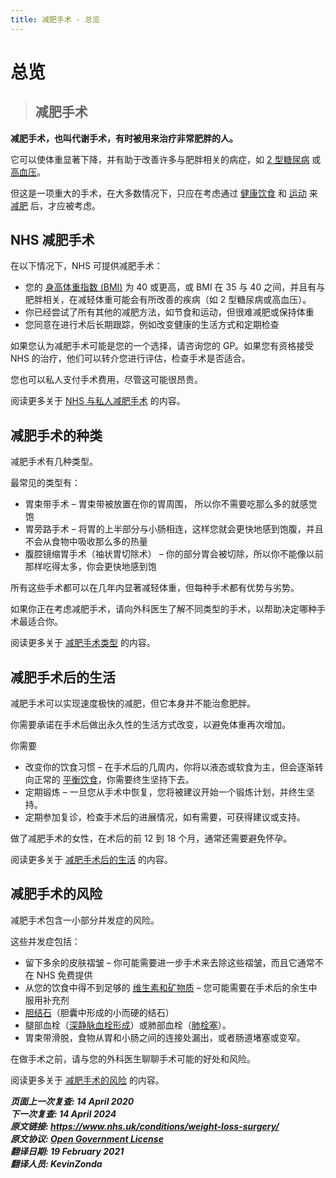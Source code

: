 ```yaml
---
title: 减肥手术 - 总览
---
```


<!-- weight-loss-surgery -->

# **总览**

> ## 减肥手术

**减肥手术，也叫代谢手术，有时被用来治疗非常肥胖的人。**

它可以使体重显著下降，并有助于改善许多与肥胖相关的病症，如 [2 型糖尿病](type-2-diabetes.md) 或 [高血压](high-blood-pressure-hypertension.md)。

但这是一项重大的手术，在大多数情况下，只应在考虑通过 [健康饮食](https://www.nhs.uk/live-well/eat-well/) 和 [运动](https://www.nhs.uk/live-well/exercise/) 来 [减肥](https://www.nhs.uk/live-well/healthy-weight/start-the-nhs-weight-loss-plan/) 后，才应被考虑。

<!-- FIXME: 潜在的区域性内容 -->

## NHS 减肥手术

在以下情况下，NHS 可提供减肥手术：

- 您的 [身高体重指数 (BMI)](https://www.nhs.uk/common-health-questions/lifestyle/what-is-the-body-mass-index-bmi/) 为 40 或更高，或 BMI 在 35 与 40 之间，并且有与肥胖相关，在减轻体重可能会有所改善的疾病（如 2 型糖尿病或高血压）。
- 你已经尝试了所有其他的减肥方法，如节食和运动，但很难减肥或保持体重
- 您同意在进行术后长期跟踪，例如改变健康的生活方式和定期检查

如果您认为减肥手术可能是您的一个选择，请咨询您的 GP。如果您有资格接受 NHS 的治疗，他们可以转介您进行评估，检查手术是否适合。

您也可以私人支付手术费用，尽管这可能很昂贵。

阅读更多关于 [NHS 与私人减肥手术](weight-loss-surgery-who-can-have-it.md) 的内容。

## 减肥手术的种类

减肥手术有几种类型。

最常见的类型有：

- 胃束带手术 – 胃束带被放置在你的胃周围， 所以你不需要吃那么多的就感觉饱
- 胃旁路手术 – 将胃的上半部分与小肠相连，这样您就会更快地感到饱腹，并且不会从食物中吸收那么多的热量
- 腹腔镜缩胃手术（袖状胃切除术） – 你的部分胃会被切除，所以你不能像以前那样吃得太多，你会更快地感到饱

所有这些手术都可以在几年内显著减轻体重，但每种手术都有优势与劣势。

如果你正在考虑减肥手术，请向外科医生了解不同类型的手术，以帮助决定哪种手术最适合你。

阅读更多关于 [减肥手术类型](weight-loss-surgery/types.md) 的内容。

## 减肥手术后的生活

减肥手术可以实现速度极快的减肥，但它本身并不能治愈肥胖。

你需要承诺在手术后做出永久性的生活方式改变，以避免体重再次增加。

你需要

- 改变你的饮食习惯 – 在手术后的几周内，你将以液态或软食为主，但会逐渐转向正常的 [平衡饮食](https://www.nhs.uk/live-well/eat-well/)，你需要终生坚持下去。
- 定期锻炼 – 一旦您从手术中恢复，您将被建议开始一个锻炼计划，并终生坚持。
- 定期参加复诊，检查手术后的进展情况，如有需要，可获得建议或支持。

做了减肥手术的女性，在术后的前 12 到 18 个月，通常还需要避免怀孕。

阅读更多关于 [减肥手术后的生活](weight-loss-surgery-afterwards.md) 的内容。

## 减肥手术的风险

减肥手术包含一小部分并发症的风险。

这些并发症包括：

- 留下多余的皮肤褶皱 – 你可能需要进一步手术来去除这些褶皱，而且它通常不在 NHS 免费提供
- 从您的饮食中得不到足够的 [维生素和矿物质](vitamins-and-minerals.md) – 您可能需要在手术后的余生中服用补充剂
- [胆结石](gallstones.md)（胆囊中形成的小而硬的结石）
- 腿部血栓（[深静脉血栓形成](deep-vein-thrombosis-dvt.md)）或肺部血栓（[肺栓塞](pulmonary-embolism.md)）。
- 胃束带滑脱，食物从胃和小肠之间的连接处漏出，或者肠道堵塞或变窄。

在做手术之前，请与您的外科医生聊聊手术可能的好处和风险。

阅读更多关于 [减肥手术的风险](weight-loss-surgery-risks.md) 的内容。

**_页面上一次复查: 14 April 2020  
下一次复查: 14 April 2024  
原文链接: <https://www.nhs.uk/conditions/weight-loss-surgery/>  
原文协议: [Open Government License](http://www.nationalarchives.gov.uk/doc/open-government-licence/version/3/)  
翻译日期: 19 February 2021  
翻译人员: KevinZonda_**
